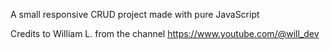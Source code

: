 A small responsive CRUD project made with pure JavaScript

Credits to William L. from the channel https://www.youtube.com/@will_dev